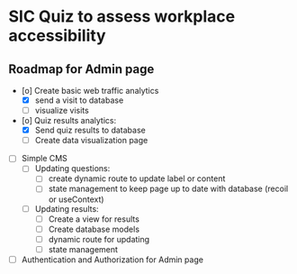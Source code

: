 # SIC Quiz to assess workplace accessibility

## Roadmap for Admin page
- [o] Create basic web traffic analytics
  - [X] send a visit to database
  - [ ] visualize visits
- [o] Quiz results analytics:
  - [X] Send quiz results to database
  - [ ] Create data visualization page
- [ ] Simple CMS
  - [ ] Updating questions:
    - [ ] create dynamic route to update label or content
    - [ ] state management to keep page up to date with database (recoil or useContext)
  - [ ] Updating results:
    - [ ] Create a view for results
    - [ ] Create database models
    - [ ] dynamic route for updating
    - [ ] state management
- [ ] Authentication and Authorization for Admin page
